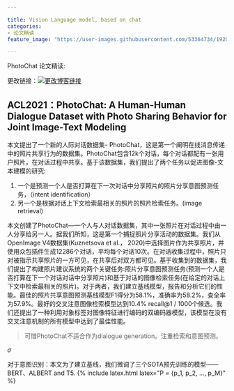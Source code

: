 ```yaml
---

title: Vision Language model, based on chat
categories:
- 论文精读
feature_image: "https://user-images.githubusercontent.com/53364734/192078882-190b1b14-a1ee-4590-ac1f-56ac81ffeb56.png"

---
```

PhotoChat 论文精读:
<!-- more -->

更改链接：[![更改博客链接](https://user-images.githubusercontent.com/53364734/192180297-c1654533-eb5f-4bf9-aa9f-ab830208a5e3.png)](https://github.com/lizeyujack/lizeyujack.github.io/edit/main/_posts/2022-10-11-example-post-21.md)

## ACL2021：PhotoChat: A Human-Human Dialogue Dataset with Photo Sharing Behavior for Joint Image-Text Modeling

本文提出了一个新的人际对话数据集- PhotoChat，这是第一个阐明在线消息传递中的照片共享行为的数据集。PhotoChat包含12k个对话，每个对话都配有一张用户照片，在对话过程中共享。基于该数据集，我们提出了两个任务以促进图像-文本建模的研究:
1. 一个是预测一个人是否打算在下一次对话中分享照片的照片分享意图预测任务，（intent identification）
2. 另一个是根据对话上下文检索最相关的照片的照片检索任务。(image retrieval)

本文创建了PhotoChat—一个人与人对话数据集，其中一张照片在对话过程中由一人分享给另一人。据我们所知，这是第一个捕捉照片分享活动的数据集。我们从OpenImage V4数据集(Kuznetsova et al.， 2020)中选择图片作为共享照片，并使用众包插件生成12286个对话，平均每个对话10次。在对话收集过程中，照片只对被指示共享照片的一方可见，在共享后对双方都可见。基于收集到的数据集，我们提出了构建照片建议系统的两个关键任务:照片分享意图预测任务(预测一个人是否打算在下一个对话对话中分享照片)和基于对话的图像检索任务(在给定的对话上下文中检索最相关的照片)。对于两者，我们建立基线模型，报告和分析它们的性能。最佳的照片共享意图预测基线模型F1得分为58.1%，准确率为58.2%，查全率为57.9%。最好的交叉注意图像检索模型达到10.4% recall@1 / 1000个候选。我们还提出了一种利用对象标签对图像特征进行编码的双编码器模型，该模型在没有交叉注意机制的所有模型中达到了最佳性能。


> 可惜PhotoChat不适合作为dialogue generation。注重检索和意图预测。

$\sigma$
<img src="http://latex.codecogs.com/gif.latex?c=\sqrt{a^2+b^2}\sigma" alt="" border="0" align="middle" />


对于意图识别：本文为了建立基线，我们微调了三个SOTA预先训练的模型——BERT、ALBERT  and T5.
{% include latex.html latex="P = {p_1, p_2, ..., p_M}" %}
